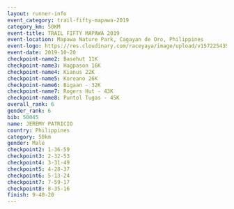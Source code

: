 ```yaml
---
layout: runner-info 
event_category: trail-fifty-mapawa-2019 
category_km: 50KM 
event-title: TRAIL FIFTY MAPAWA 2019 
event-location: Mapawa Nature Park, Cagayan de Oro, Philippines 
event-logo: https://res.cloudinary.com/raceyaya/image/upload/v1572254355/logo/trail-fifty-mapawa_fizjmb.jpg 
event-date: 2019-10-20 
checkpoint-name2: Basehut 11K 
checkpoint-name3: Hagpason 16K 
checkpoint-name4: Kianus 22K 
checkpoint-name5: Koreano 26K 
checkpoint-name6: Bigaan - 32K 
checkpoint-name7: Rogers Hut - 43K 
checkpoint-name8: Puntol Tugas - 45K 
overall_rank: 6
gender_rank: 6
bib: 50045
name: JEREMY PATRICIO
country: Philippines
category: 50km
gender: Male
checkpoint2: 1-36-59
checkpoint3: 2-32-53
checkpoint4: 3-31-49
checkpoint5: 4-28-37
checkpoint6: 5-13-24
checkpoint7: 7-59-17
checkpoint8: 8-35-16
finish: 9-40-20
---
```

